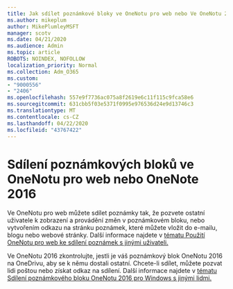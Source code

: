 ```yaml
---
title: Jak sdílet poznámkové bloky ve OneNotu pro web nebo Ve OneNotu 2016
ms.author: mikeplum
author: MikePlumleyMSFT
manager: scotv
ms.date: 04/21/2020
ms.audience: Admin
ms.topic: article
ROBOTS: NOINDEX, NOFOLLOW
localization_priority: Normal
ms.collection: Adm_O365
ms.custom:
- "9000556"
- "2406"
ms.openlocfilehash: 557e9f7736ac075a8f2619e6c11f115c9fca58e6
ms.sourcegitcommit: 631cbb5f03e5371f0995e976536d24e9d13746c3
ms.translationtype: MT
ms.contentlocale: cs-CZ
ms.lasthandoff: 04/22/2020
ms.locfileid: "43767422"
---
```

# <a name="share-notebooks-in-onenote-for-the-web-or-onenote-2016"></a>Sdílení poznámkových bloků ve OneNotu pro web nebo OneNote 2016

Ve OneNotu pro web můžete sdílet poznámky tak, že pozvete ostatní uživatele k zobrazení a provádění změn v poznámkovém bloku, nebo vytvořením odkazu na stránku poznámek, které můžete vložit do e-mailu, blogu nebo webové stránky. Další informace najdete v [tématu Použití OneNotu pro web ke sdílení poznámek s jinými uživateli.](https://support.office.com/article/D3481FBE-E06C-4883-B7E9-B2EE9F38AED3)

Ve OneNotu 2016 zkontrolujte, jestli je váš poznámkový blok OneNotu 2016 na OneDrivu, aby se k němu dostali ostatní. Chcete-li sdílet, můžete pozvat lidi poštou nebo získat odkaz na sdílení. Další informace najdete v [tématu Sdílení poznámkového bloku OneNotu 2016 pro Windows s jinými lidmi.](https://support.office.com/article/d14b6033-7a95-4536-9216-bb0a5e0f8285)